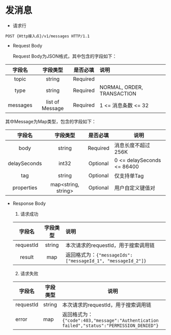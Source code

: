 # 发消息

- 请求行

```http
POST {Http接入点}/v1/messages HTTP/1.1
```

- Request Body

  Request Body为JSON格式，其中包含的字段如下：

|  字段名  |    字段类型     | 是否必填 | 说明                       |
| :------: | :-------------: | :------: | :------------------------- |
|  topic   |     string      | Required |                            |
|   type   |     string      | Required | NORMAL, ORDER, TRANSACTION |
| messages | list of Message | Required | 1 <= 消息条数 <= 32        |

  其中Message为Map类型，包含的字段如下：

|    字段名    |      字段类型       | 是否必填 | 说明                       |
| :----------: | :-----------------: | :------: | -------------------------- |
|     body     |       string        | Required | 消息长度不超过256K         |
| delaySeconds |        int32        | Optional | 0 <= delaySeconds <= 86400 |
|     tag      |       string        | Optional | 仅支持单Tag                |
|  properties  | map<string, string> | Optional | 用户自定义键值对           |

- Response Body

  1. 请求成功

  |  字段名   | 字段类型 | 说明                                                        |
  | :-------: | :------: | :---------------------------------------------------------- |
  | requestId |  string  | 本次请求的requestId，用于搜索调用链                         |
  |  result   |   map    | 返回格式为：`{"messageIds":["messageId_1", "messageId_2"]}` |

  2. 请求失败

  | 字段名    | 字段类型 | 说明                                                         |
  | --------- | -------- | ------------------------------------------------------------ |
  | requestId | string   | 本次请求的requestId，用于搜索调用链                          |
  | error     | map      | 返回格式为：`{"code":403,"message":"Authentication failed","status":"PERMISSION_DENIED"}` |
